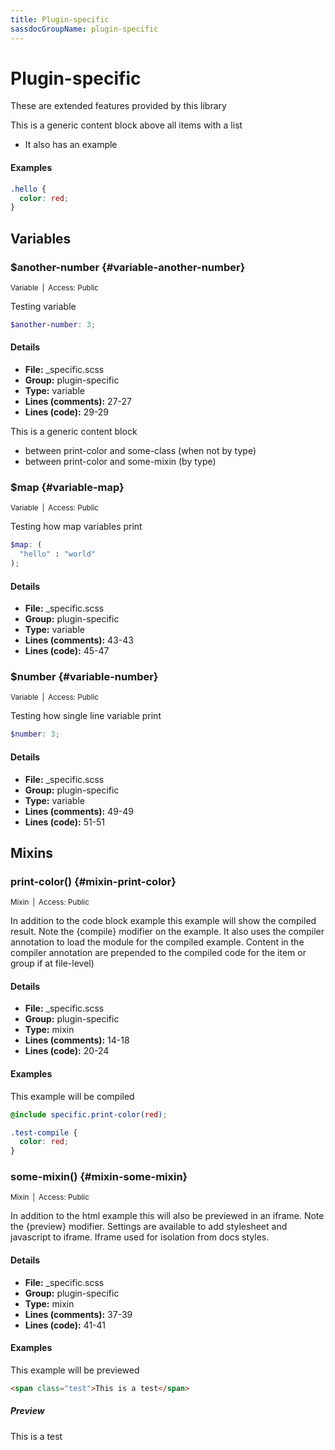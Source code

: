```yaml
---
title: Plugin-specific
sassdocGroupName: plugin-specific
---
```



# Plugin-specific

These are extended features provided by this library








This is a generic content block above all items with a list
- It also has an example
    
    

#### Examples

      


``` scss
.hello {
  color: red;
}
```
  



      
  

## Variables




###  $another-number {#variable-another-number} 

<small>Variable&ensp;|&ensp;Access: Public</small>

  

Testing variable
    
    

``` scss
$another-number: 3;
```
  

#### Details

- **File:** _specific.scss
- **Group:** plugin-specific
- **Type:** variable
- **Lines (comments):** 27-27
- **Lines (code):** 29-29
    
    



This is a generic content block
- between print-color and some-class (when not by type)
- between print-color and some-mixin (by type)

    
    


###  $map {#variable-map} 

<small>Variable&ensp;|&ensp;Access: Public</small>

  

Testing how map variables print
    
    

``` scss
$map: (
  "hello" : "world"
);
```
  

#### Details

- **File:** _specific.scss
- **Group:** plugin-specific
- **Type:** variable
- **Lines (comments):** 43-43
- **Lines (code):** 45-47
    
    


###  $number {#variable-number} 

<small>Variable&ensp;|&ensp;Access: Public</small>

  

Testing how single line variable print
    
    

``` scss
$number: 3;
```
  

#### Details

- **File:** _specific.scss
- **Group:** plugin-specific
- **Type:** variable
- **Lines (comments):** 49-49
- **Lines (code):** 51-51
    
    
  

## Mixins




###  print-color() {#mixin-print-color} 

<small>Mixin&ensp;|&ensp;Access: Public</small>

  

In addition to the code block example this example will show the compiled result. Note the  {compile} modifier on the example. It also uses the compiler annotation to load the module for the compiled example. Content in the compiler annotation are prepended to the compiled code for the item or group if at file-level)
    
    

#### Details

- **File:** _specific.scss
- **Group:** plugin-specific
- **Type:** mixin
- **Lines (comments):** 14-18
- **Lines (code):** 20-24
    
    

#### Examples

This example will be compiled      



``` scss
@include specific.print-color(red);
```
  

``` css
.test-compile {
  color: red;
}
```
  



      


###  some-mixin() {#mixin-some-mixin} 

<small>Mixin&ensp;|&ensp;Access: Public</small>

  

In addition to the html example this will also be previewed in an iframe. Note the {preview} modifier. Settings are available to add stylesheet and javascript to iframe. Iframe used for isolation from docs styles. 
    
    

#### Details

- **File:** _specific.scss
- **Group:** plugin-specific
- **Type:** mixin
- **Lines (comments):** 37-39
- **Lines (code):** 41-41
    
    

#### Examples

This example will be previewed      


``` html
<span class="test">This is a test</span>
```
  


##### Preview

<div>
<span class="test">This is a test</span>
</div>

    

      
  
  